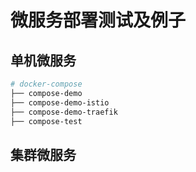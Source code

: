# 微服务部署测试及例子

## 单机微服务

```sh
# docker-compose
├── compose-demo
├── compose-demo-istio
├── compose-demo-traefik
├── compose-test
```

## 集群微服务